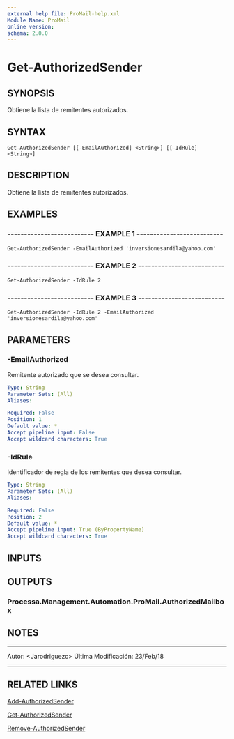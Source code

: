 ```yaml
---
external help file: ProMail-help.xml
Module Name: ProMail
online version: 
schema: 2.0.0
---
```


# Get-AuthorizedSender

## SYNOPSIS
Obtiene la lista de remitentes autorizados.

## SYNTAX

```
Get-AuthorizedSender [[-EmailAuthorized] <String>] [[-IdRule] <String>]
```

## DESCRIPTION
Obtiene la lista de remitentes autorizados.

## EXAMPLES

### -------------------------- EXAMPLE 1 --------------------------
```
Get-AuthorizedSender -EmailAuthorized 'inversionesardila@yahoo.com'
```

### -------------------------- EXAMPLE 2 --------------------------
```
Get-AuthorizedSender -IdRule 2
```

### -------------------------- EXAMPLE 3 --------------------------
```
Get-AuthorizedSender -IdRule 2 -EmailAuthorized 'inversionesardila@yahoo.com'
```

## PARAMETERS

### -EmailAuthorized
Remitente autorizado que se desea consultar.

```yaml
Type: String
Parameter Sets: (All)
Aliases: 

Required: False
Position: 1
Default value: *
Accept pipeline input: False
Accept wildcard characters: True
```

### -IdRule
Identificador de regla de los remitentes que desea consultar.

```yaml
Type: String
Parameter Sets: (All)
Aliases: 

Required: False
Position: 2
Default value: *
Accept pipeline input: True (ByPropertyName)
Accept wildcard characters: True
```

## INPUTS

## OUTPUTS

### Processa.Management.Automation.ProMail.AuthorizedMailbox

## NOTES
---------------------------------------------------------
Autor: \<Jarodriguezc\>
Última Modificación: 23/Feb/18

---------------------------------------------------------

## RELATED LINKS

[Add-AuthorizedSender](Add-AuthorizedSender.md)

[Get-AuthorizedSender](Get-AuthorizedSender.md)

[Remove-AuthorizedSender](Remove-AuthorizedSender.md)


